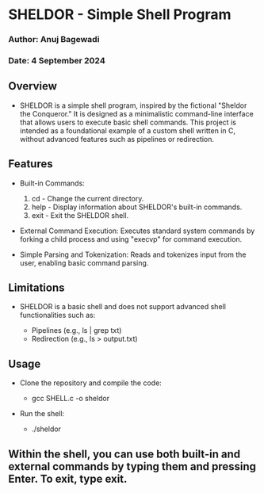 # SHELDOR - Simple Shell Program
### Author: Anuj Bagewadi
### Date: 4 September 2024

## Overview
- SHELDOR is a simple shell program, inspired by the fictional "Sheldor the Conqueror." It is designed as a minimalistic command-line interface that allows users to execute basic shell commands. This project is intended as a foundational example of a custom shell written in C, without advanced features such as pipelines or redirection.

## Features
- Built-in Commands:

  1. cd - Change the current directory.
  2. help - Display information about SHELDOR's built-in commands.
  3. exit - Exit the SHELDOR shell.
- External Command Execution: Executes standard system commands by forking a child process and using "execvp" for command execution.

- Simple Parsing and Tokenization: Reads and tokenizes input from the user, enabling basic command parsing.

## Limitations
- SHELDOR is a basic shell and does not support advanced shell functionalities such as:

  - Pipelines (e.g., ls | grep txt)
  - Redirection (e.g., ls > output.txt)

## Usage
- Clone the repository and compile the code:
  - gcc SHELL.c -o sheldor

- Run the shell:
  - ./sheldor

## Within the shell, you can use both built-in and external commands by typing them and pressing Enter. To exit, type exit.
